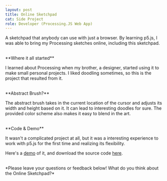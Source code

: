 ```yaml
---
layout: post
title: Online Sketchpad
cat: Side Project
role: Developer (Processing.JS Web App)
---
```


A sketchpad that anybody can use with just a browser. By learning p5.js, I was able to bring my Processing sketches online, including this sketchpad.

<br>
**Where it all started**

I learned about Processing when my brother, a designer, started using it to make small personal projects. I liked doodling sometimes, so this is the project that resulted from it.

<br>
**Abstract Brush?**

The abstract brush takes in the current location of the cursor and adjusts its width and height based on it. It can lead to interesting doodles for sure. The provided color scheme also makes it easy to blend in the art.

<br>
**Code & Demo**

It wasn't a complicated project at all, but it was a interesting experience to work with p5.js for the first time and realizing its flexibility.

Here's a [demo](../downloads/OnlineSketchpad/source-code/) of it, and download the source code [here](../downloads/OnlineSketchpad/source-code.zip).

<br>
*Please leave your questions or feedback below! What do you think about the Online Sketchpad?*

<br>
